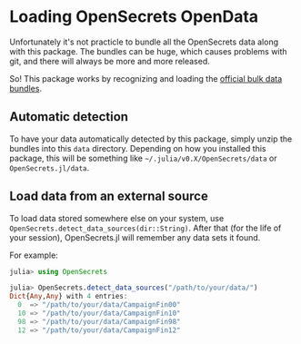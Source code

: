 
# Loading OpenSecrets OpenData

Unfortunately it's not practicle to bundle all the OpenSecrets data along with this package. The bundles can be huge, which causes problems with git, and there will always be more and more released.

So! This package works by recognizing and loading the [official bulk data bundles](http://www.opensecrets.org/resources/create/data.php). 


## Automatic detection

To have your data automatically detected by this package, simply unzip the bundles into this `data` directory. Depending on how you installed this package, this will be something like `~/.julia/v0.X/OpenSecrets/data` or `OpenSecrets.jl/data`.


## Load data from an external source

To load data stored somewhere else on your system, use `OpenSecrets.detect_data_sources(dir::String)`. After that (for the life of your session), OpenSecrets.jl will remember any data sets it found.

For example:

```julia
julia> using OpenSecrets

julia> OpenSecrets.detect_data_sources("/path/to/your/data/")
Dict{Any,Any} with 4 entries:
  0  => "/path/to/your/data/CampaignFin00"
  10 => "/path/to/your/data/CampaignFin10"
  98 => "/path/to/your/data/CampaignFin98"
  12 => "/path/to/your/data/CampaignFin12"
```
